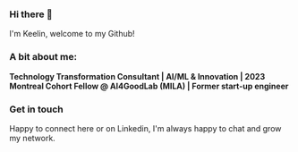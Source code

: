 ### Hi there 👋
I'm Keelin, welcome to my Github!

### A bit about me:
**Technology Transformation Consultant | AI/ML & Innovation | 2023 Montreal Cohort Fellow @ AI4GoodLab (MILA) | Former start-up engineer**

### Get in touch
Happy to connect here or on Linkedin, I'm always happy to chat and grow my network. 
<!--
**ksek87/ksek87** is a ✨ _special_ ✨ repository because its `README.md` (this file) appears on your GitHub profile.

Here are some ideas to get you started:

- 🔭 I’m currently working on ...
- 🌱 I’m currently learning ...
- 👯 I’m looking to collaborate on ...
- 🤔 I’m looking for help with ...
- 💬 Ask me about ...
- 📫 How to reach me: ...
- 😄 Pronouns: ...
- ⚡ Fun fact: ...
-->
